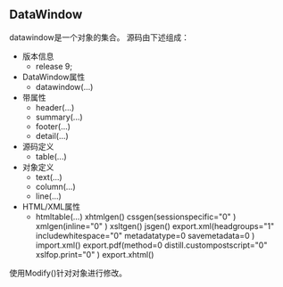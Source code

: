 ## DataWindow
datawindow是一个对象的集合。
源码由下述组成：
- 版本信息  
	- release 9;
- DataWindow属性
	- datawindow(...)
- 带属性
	- header(...)
	- summary(...)
	- footer(...)
	- detail(...)
- 源码定义
	- table(...)
- 对象定义
	- text(...)
	- column(...)
	- line(...)
- HTML/XML属性
	- htmltable(...)
		xhtmlgen() cssgen(sessionspecific="0" )
		xmlgen(inline="0" )
		xsltgen()
		jsgen()
		export.xml(headgroups="1" includewhitespace="0" metadatatype=0 savemetadata=0 )
		import.xml()
		export.pdf(method=0 distill.custompostscript="0" xslfop.print="0" )
		export.xhtml()

使用Modify()针对对象进行修改。

